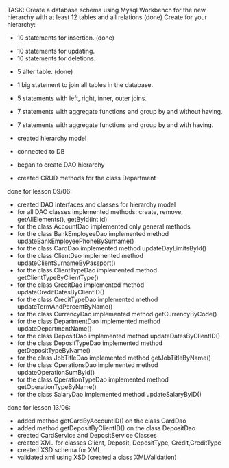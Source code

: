 TASK:
Create a database schema using Mysql Workbench for the new hierarchy with at least 12 tables and all relations (done)
Create for your hierarchy:
+ 10 statements for insertion. (done)
- 10 statements for updating.
- 10 statements for deletions.
+ 5 alter table.                (done)
+ 1 big statement to join all tables in the database.
+ 5 statements with left, right, inner, outer joins.
+ 7 statements with aggregate functions and group by and without having.
+ 7 statements with aggregate functions and group by and with having.

+ created hierarchy model
+ connected to DB
+ began to create DAO hierarchy
+ created CRUD methods for the class Department

done for lesson 09/06:
+ created DAO interfaces and classes for hierarchy model
 + for all DAO classes implemented methods: create, remove, getAllElements(), getById(int id)
 + for the class AccountDao  implemented only general methods
 + for the class BankEmployeeDao  implemented method updateBankEmployeePhoneBySurname()
 + for the class CardDao  implemented method updateDayLimitsById()
 + for the class ClientDao  implemented method updateClientSurnameByPassport()
 + for the class ClientTypeDao  implemented method getClientTypeByClientType()
 + for the class CreditDao  implemented method updateCreditDatesByClientID()
 + for the class CreditTypeDao  implemented method updateTermAndPercentByName()
 + for the class CurrencyDao  implemented method getCurrencyByCode()
 + for the class DepartmentDao  implemented method updateDepartmentName()
 + for the class DepositDao  implemented method updateDatesByClientID()
 + for the class DepositTypeDao  implemented method getDepositTypeByName()
 + for the class JobTitleDao  implemented method getJobTitleByName()
 + for the class OperationsDao  implemented method updateOperationSumById()
 + for the class OperationTypeDao  implemented method getOperationTypeByName()
 + for the class SalaryDao  implemented method updateSalaryByID()

 done for lesson 13/06:
 + added method getCardByAccountID() on the class CardDao
 + added method getDepositByClientID() on the class DepositDao
 + created CardService and DepositService Classes
 + created XML for classes Client, Deposit, DepositType, Credit,CreditType
 + created XSD schema for XML
 + validated xml using XSD (created a class XMLValidation)

